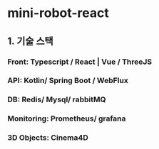 # mini-robot-react
## 1. 기술 스택
### Front: Typescript / React | Vue / ThreeJS
### API: Kotlin/ Spring Boot /  WebFlux
### DB: Redis/ Mysql/ rabbitMQ
### Monitoring: Prometheus/ grafana
### 3D Objects: Cinema4D